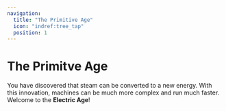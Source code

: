 ```yaml
---
navigation:
  title: "The Primitive Age"
  icon: "indref:tree_tap"
  position: 1
---
```


# The Primitve Age

You have discovered that steam can be converted to a new energy. With this innovation, machines can be much more complex and run much faster. Welcome to the **Electric Age**!

<SubPages />